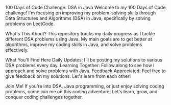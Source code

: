100 Days of Code Challenge: DSA in Java
Welcome to my 100 Days of Code challenge! I'm focusing on improving my problem-solving skills through Data Structures and Algorithms (DSA) in Java, specifically by solving problems on LeetCode.

What's This About?
This repository tracks my daily progress as I tackle different DSA problems using Java. My main goals are to get better at algorithms, improve my coding skills in Java, and solve problems effectively.

What You'll Find Here
Daily Updates: I'll be posting my solutions to various DSA problems every day.
Learning Together: Follow along to see how I approach and solve problems with Java.
Feedback Appreciated: Feel free to give feedback on my solutions. Let's learn from each other!

Join Me!
If you're into DSA, Java programming, or just enjoy solving coding problems, come join me on this coding adventure! Let's learn, grow, and conquer coding challenges together.
